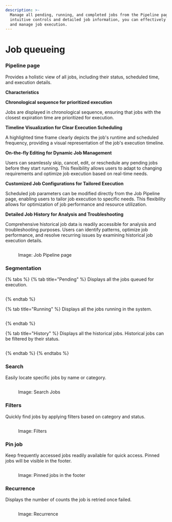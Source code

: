 ```yaml
---
description: >-
  Manage all pending, running, and completed jobs from the Pipeline page. With
  intuitive controls and detailed job information, you can effectively monitor
  and manage job execution.
---
```


# Job queueing

### Pipeline page

Provides a holistic view of all jobs, including their status, scheduled time, and execution details.

**Characteristics**

**Chronological sequence for prioritized execution**

Jobs are displayed in chronological sequence, ensuring that jobs with the closest expiration time are prioritized for execution.

**Timeline Visualization for Clear Execution Scheduling**

A highlighted time frame clearly depicts the job's runtime and scheduled frequency, providing a visual representation of the job's execution timeline.

**On-the-fly Editing for Dynamic Job Management**

Users can seamlessly skip, cancel, edit, or reschedule any pending jobs before they start running. This flexibility allows users to adapt to changing requirements and optimize job execution based on real-time needs.

**Customized Job Configurations for Tailored Execution**

Scheduled job parameters can be modified directly from the Job Pipeline page, enabling users to tailor job execution to specific needs. This flexibility allows for optimization of job performance and resource utilization.

**Detailed Job History for Analysis and Troubleshooting**

Comprehensive historical job data is readily accessible for analysis and troubleshooting purposes. Users can identify patterns, optimize job performance, and resolve recurring issues by examining historical job execution details.

<figure><img src="../../jobManager/.gitbook/assets/Screenshot%202023-10-30%20at%2011.39.59%20AM.png" alt=""><figcaption><p>Image: Job Pipeline page</p></figcaption></figure>

### Segmentation

{% tabs %}
{% tab title="Pending" %}
Displays all the jobs queued for execution.

<figure><img src="../../jobManager/.gitbook/assets/Screenshot%202023-11-07%20at%204.09.42%20PM.png" alt=""><figcaption></figcaption></figure>
{% endtab %}

{% tab title="Running" %}
Displays all the jobs running in the system.

<figure><img src="../../jobManager/.gitbook/assets/Screenshot%202023-11-07%20at%204.11.34%20PM.png" alt=""><figcaption></figcaption></figure>
{% endtab %}

{% tab title="History" %}
Displays all the historical jobs. Historical jobs can be filtered by their status.

<figure><img src="../../jobManager/.gitbook/assets/Screenshot%202023-11-07%20at%204.13.48%20PM.png" alt=""><figcaption></figcaption></figure>
{% endtab %}
{% endtabs %}

####

### **Search**

Easily locate specific jobs by name or category.

<figure><img src="../../jobManager/.gitbook/assets/Screenshot%202023-11-07%20at%203.23.12%20PM.png" alt=""><figcaption><p>Image: Search Jobs</p></figcaption></figure>

###

### Filters

Quickly find jobs by applying filters based on category and status.

<figure><img src="../../jobManager/.gitbook/assets/Screenshot%202023-11-07%20at%203.24.01%20PM.png" alt=""><figcaption><p>Image: Filters</p></figcaption></figure>

### **Pin job**

Keep frequently accessed jobs readily available for quick access. Pinned jobs will be visible in the footer.

<figure><img src="../../jobManager/.gitbook/assets/Screenshot%202023-11-07%20at%204.14.50%20PM.png" alt=""><figcaption><p>Image: Pinned jobs in the footer</p></figcaption></figure>

####

### **Recurrence**

Displays the number of counts the job is retried once failed.

<figure><img src="../../jobManager/.gitbook/assets/Screenshot%202023-11-07%20at%203.49.27%20PM%20(1).png" alt=""><figcaption><p>Image: Recurrence</p></figcaption></figure>
